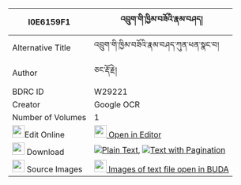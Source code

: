 |I0E6159F1|འབྲུག་གི་ཁྱིམ་བཟོའི་རྣམ་བཤད། 
| --- | --- 
|Alternative Title |འབྲུག་གི་ཁྱིམ་བཟོའི་རྣམ་བཤད་ཀུན་ཕན་སྣང་བ།
|Author| ཅང་རྡོ་རྗེ།
|BDRC ID | W29221
|Creator | Google OCR
|Number of Volumes| 1
|<img width="25" src="https://img.icons8.com/color/25/000000/edit-property.png">Edit Online| [<img width="25" src="https://avatars.githubusercontent.com/u/45091458?s=200&v=4"> Open in Editor](http://editor.openpecha.org/I0E6159F1)
|<img width="25" src="https://img.icons8.com/fluent/48/000000/download-2.png"/>  Download | [![](https://img.icons8.com/color/20/000000/txt.png)Plain Text](https://github.com/Openpecha/I0E6159F1/releases/download/v1/druk_gi_khyim_zo_namshe_plain_I0E6159F1.zip), [![](https://img.icons8.com/color/20/000000/txt.png)Text with Pagination](https://github.com/Openpecha/I0E6159F1/releases/download/v1/druk_gi_khyim_zo_namshe_pages_I0E6159F1.zip)
|<img width="25" src="https://img.icons8.com/plasticine/100/000000/pictures-folder.png"/>  Source Images | [<img width="25" src="https://library.bdrc.io/icons/BUDA-small.svg"> Images of text file open in BUDA](https://library.bdrc.io/show/bdr:W29221)